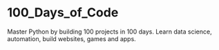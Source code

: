 # 100_Days_of_Code

Master Python by building 100 projects in 100 days. Learn data science, automation, build websites, games and apps.